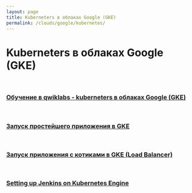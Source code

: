 ```yaml
---
layout: page
title: Kuberneters в облаках Google (GKE)
permalink: /clouds/google/kubernetes/
---
```


# Kuberneters в облаках Google (GKE)


<br/>

### [Обучение в qwiklabs - kuberneters в облаках Google (GKE)](/clouds/google/kubernetes/qwiklabs/)

<br/>

### [Запуск простейшего приложения в GKE](/clouds/google/kubernetes/gke-simple-app/)

<br/>

### [Запуск приложения с котиками в GKE (Load Balancer)](/clouds/google/kubernetes/google/cats-app/)


<br/>

### [Setting up Jenkins on Kubernetes Engine](/clouds/google/kubernetes/google/jenkins/)

